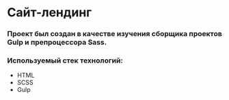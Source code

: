 # Сайт-лендинг

### Проект был создан в качестве изучения сборщика проектов Gulp  и препроцессора Sass.

### Используемый стек технологий:
- HTML
- SCSS
- Gulp
